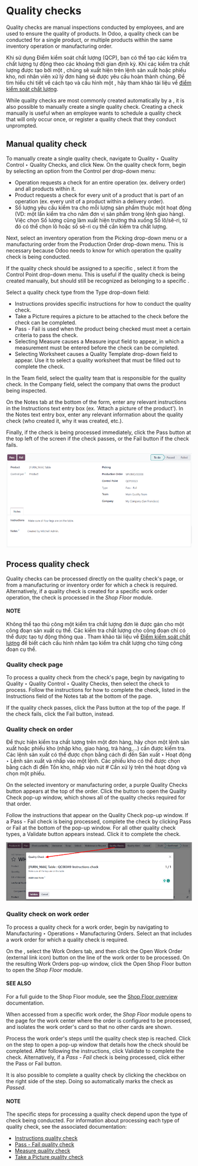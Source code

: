 # Quality checks

Quality checks are manual inspections conducted by employees, and are used to ensure the quality of
products. In Odoo, a quality check can be conducted for a single product, or multiple products
within the same inventory operation or manufacturing order.

Khi sử dụng Điểm kiểm soát chất lượng (QCP), bạn có thể tạo các kiểm tra chất lượng tự động theo các khoảng thời gian định kỳ. Khi các kiểm tra chất lượng được tạo bởi một , chúng sẽ xuất hiện trên lệnh sản xuất hoặc phiếu kho, nơi nhân viên xử lý đơn hàng sẽ được yêu cầu hoàn thành chúng. Để tìm hiểu chi tiết về cách tạo và cấu hình một , hãy tham khảo tài liệu về [điểm kiểm soát chất lượng](quality_control_points.md#quality-quality-management-quality-control-points).

While quality checks are most commonly created automatically by a , it is also possible to
manually create a single quality check. Creating a check manually is useful when an employee wants
to schedule a quality check that will only occur once, or register a quality check that they conduct
unprompted.

## Manual quality check

To manually create a single quality check, navigate to Quality ‣ Quality Control
‣ Quality Checks, and click New. On the quality check form, begin by selecting an
option from the Control per drop-down menu:

- Operation requests a check for an entire operation (ex. delivery order) and all
  products within it.
- Product requests a check for every unit of a product that is part of an operation (ex.
  every unit of a product within a delivery order).
- Số lượng yêu cầu kiểm tra cho mỗi lượng sản phẩm thuộc một hoạt động (VD: một lần kiểm tra cho năm đơn vị sản phẩm trong lệnh giao hàng). Việc chọn Số lượng cũng làm xuất hiện trường thả xuống Số lô/sê-ri, từ đó có thể chọn lô hoặc số sê-ri cụ thể cần kiểm tra chất lượng.

Next, select an inventory operation from the Picking drop-down menu or a manufacturing
order from the Production Order drop-down menu. This is necessary because Odoo needs to
know for which operation the quality check is being conducted.

If the quality check should be assigned to a specific , select it from the Control
Point drop-down menu. This is useful if the quality check is being created manually, but should
still be recognized as belonging to a specific .

Select a quality check type from the Type drop-down field:

- Instructions provides specific instructions for how to conduct the quality check.
- Take a Picture requires a picture to be attached to the check before the check can be
  completed.
- Pass - Fail is used when the product being checked must meet a certain criteria to
  pass the check.
- Selecting Measure causes a Measure input field to appear, in which a
  measurement must be entered before the check can be completed.
- Selecting Worksheet causes a Quality Template drop-down field to appear.
  Use it to select a quality worksheet that must be filled out to complete the check.

In the Team field, select the quality team that is responsible for the quality check. In
the Company field, select the company that owns the product being inspected.

On the Notes tab at the bottom of the form, enter any relevant instructions in the
Instructions text entry box (ex. 'Attach a picture of the product'). In the
Notes text entry box, enter any relevant information about the quality check (who
created it, why it was created, etc.).

Finally, if the check is being processed immediately, click the Pass button at the top
left of the screen if the check passes, or the Fail button if the check fails.

![A quality check form filled out for a Pass - Fail check.](quality_checks/quality-check-form.png)

## Process quality check

Quality checks can be processed directly on the quality check's page, or from a manufacturing or
inventory order for which a check is required. Alternatively, if a quality check is created for a
specific work order operation, the check is processed in the *Shop Floor* module.

#### NOTE
Không thể tạo thủ công một kiểm tra chất lượng đơn lẻ được gán cho một công đoạn sản xuất cụ thể. Các kiểm tra chất lượng cho công đoạn chỉ có thể được tạo tự động thông qua . Tham khảo tài liệu về [Điểm kiểm soát chất lượng](quality_control_points.md#quality-quality-management-quality-control-points) để biết cách cấu hình  nhằm tạo kiểm tra chất lượng cho từng công đoạn cụ thể.

### Quality check page

To process a quality check from the check's page, begin by navigating to Quality ‣
Quality Control ‣ Quality Checks, then select the check to process. Follow the instructions for
how to complete the check, listed in the Instructions field of the Notes tab
at the bottom of the page.

If the quality check passes, click the Pass button at the top of the page. If the check
fails, click the Fail button, instead.

### Quality check on order

Để thực hiện kiểm tra chất lượng trên một đơn hàng, hãy chọn một lệnh sản xuất hoặc phiếu kho (nhập kho, giao hàng, trả hàng,...) cần được kiểm tra. Các lệnh sản xuất có thể được chọn bằng cách đi đến Sản xuất ‣ Hoạt động ‣ Lệnh sản xuất và nhấp vào một lệnh. Các phiếu kho có thể được chọn bằng cách đi đến Tồn kho, nhấp vào nút # Cần xử lý trên thẻ hoạt động và chọn một phiếu.

On the selected inventory or manufacturing order, a purple Quality Checks button appears
at the top of the order. Click the button to open the Quality Check pop-up window, which
shows all of the quality checks required for that order.

Follow the instructions that appear on the Quality Check pop-up window. If a Pass - Fail
check is being processed, complete the check by clicking Pass or Fail at the
bottom of the pop-up window. For all other quality check types, a Validate button
appears instead. Click it to complete the check.

![The "Quality Check" pop-up window on a manufacturing order.](quality_checks/quality-check-pop-up.png)

### Quality check on work order

To process a quality check for a work order, begin by navigating to Manufacturing
‣ Operations ‣ Manufacturing Orders. Select an  that includes a work order for which a
quality check is required.

On the , select the Work Orders tab, and then click the Open Work Order
(external link icon) button on the line of the work order to be processed. On the resulting
Work Orders pop-up window, click the Open Shop Floor button to open the
*Shop Floor* module.

#### SEE ALSO
For a full guide to the Shop Floor module, see the [Shop Floor overview](../../manufacturing/shop_floor/shop_floor_overview.md) documentation.

When accessed from a specific work order, the *Shop Floor* module opens to the page for the work
center where the order is configured to be processed, and isolates the work order's card so that no
other cards are shown.

Process the work order's steps until the quality check step is reached. Click on the step to open a
pop-up window that details how the check should be completed. After following the instructions,
click Validate to complete the check. Alternatively, if a *Pass - Fail* check is being
processed, click either the Pass or Fail button.

It is also possible to complete a quality check by clicking the checkbox on the right side of the
step. Doing so automatically marks the check as *Passed*.

#### NOTE
The specific steps for processing a quality check depend upon the type of check being conducted.
For information about processing each type of quality check, see the associated documentation:

- [Instructions quality check](../quality_check_types/instructions_check.md)
- [Pass - Fail quality check](../quality_check_types/pass_fail_check.md)
- [Measure quality check](../quality_check_types/measure_check.md)
- [Take a Picture quality check](../quality_check_types/picture_check.md)
